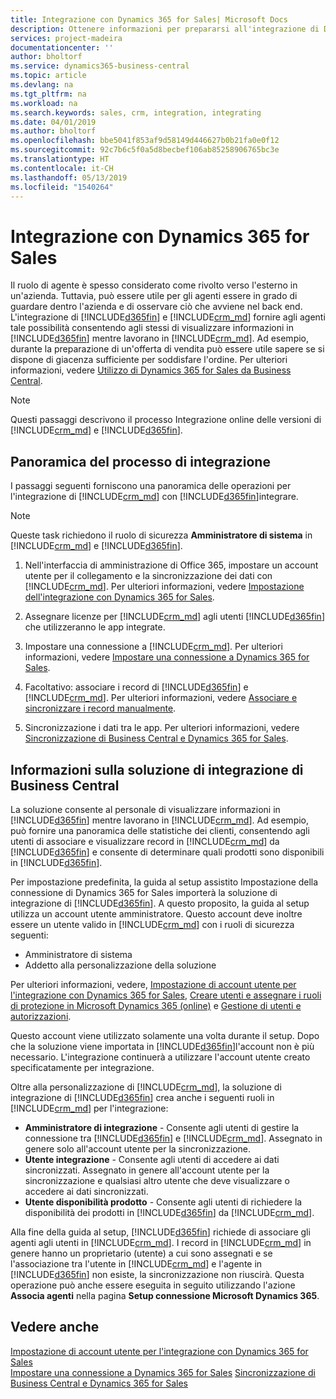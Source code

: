 ```yaml
---
title: Integrazione con Dynamics 365 for Sales| Microsoft Docs
description: Ottenere informazioni per prepararsi all'integrazione di Dynamics 365 Business Central con Dynamics 365 for Sales.
services: project-madeira
documentationcenter: ''
author: bholtorf
ms.service: dynamics365-business-central
ms.topic: article
ms.devlang: na
ms.tgt_pltfrm: na
ms.workload: na
ms.search.keywords: sales, crm, integration, integrating
ms.date: 04/01/2019
ms.author: bholtorf
ms.openlocfilehash: bbe5041f853af9d58149d446627b0b21fa0e0f12
ms.sourcegitcommit: 92c7b6c5f0a5d8becbef106ab85258906765bc3e
ms.translationtype: HT
ms.contentlocale: it-CH
ms.lasthandoff: 05/13/2019
ms.locfileid: "1540264"
---
```

# <a name="integrating-with-dynamics-365-for-sales"></a>Integrazione con Dynamics 365 for Sales
Il ruolo di agente è spesso considerato come rivolto verso l'esterno in un'azienda. Tuttavia, può essere utile per gli agenti essere in grado di guardare dentro l'azienda e di osservare ciò che avviene nel back end. L'integrazione di [!INCLUDE[d365fin](includes/d365fin_md.md)] e [!INCLUDE[crm_md](includes/crm_md.md)] fornire agli agenti tale possibilità consentendo agli stessi di visualizzare informazioni in [!INCLUDE[d365fin](includes/d365fin_md.md)] mentre lavorano in [!INCLUDE[crm_md](includes/crm_md.md)]. Ad esempio, durante la preparazione di un'offerta di vendita può essere utile sapere se si dispone di giacenza sufficiente per soddisfare l'ordine. Per ulteriori informazioni, vedere [Utilizzo di Dynamics 365 for Sales da Business Central](marketing-integrate-dynamicscrm.md).

> [!Note]
> Questi passaggi descrivono il processo Integrazione online delle versioni di [!INCLUDE[crm_md](includes/crm_md.md)] e [!INCLUDE[d365fin](includes/d365fin_md.md)].

<!--## Software Requirements
You must have an Office 365 subscription, and both [!INCLUDE[crm_md](includes/crm_md.md)] and [!INCLUDE[d365fin](includes/d365fin_md.md)] must be part of the same organization.  -->

## <a name="overview-of-the-integration-process"></a>Panoramica del processo di integrazione
I passaggi seguenti forniscono una panoramica delle operazioni per l'integrazione di [!INCLUDE[crm_md](includes/crm_md.md)] con [!INCLUDE[d365fin](includes/d365fin_md.md)]integrare.

> [!Note]  
> Queste task richiedono il ruolo di sicurezza **Amministratore di sistema** in [!INCLUDE[crm_md](includes/crm_md.md)] e [!INCLUDE[d365fin](includes/d365fin_md.md)].  

1. Nell'interfaccia di amministrazione di Office 365, impostare un account utente per il collegamento e la sincronizzazione dei dati con [!INCLUDE[crm_md](includes/crm_md.md)]. Per ulteriori informazioni, vedere [Impostazione dell'integrazione con Dynamics 365 for Sales](admin-setting-up-integration-with-dynamics-sales.md).

2. Assegnare licenze per [!INCLUDE[crm_md](includes/crm_md.md)] agli utenti [!INCLUDE[d365fin](includes/d365fin_md.md)] che utilizzeranno le app integrate.

3. Impostare una connessione a [!INCLUDE[crm_md](includes/crm_md.md)]. Per ulteriori informazioni, vedere [Impostare una connessione a Dynamics 365 for Sales](admin-how-to-set-up-a-dynamics-crm-connection.md).  

4. Facoltativo: associare i record di [!INCLUDE[d365fin](includes/d365fin_md.md)] e [!INCLUDE[crm_md](includes/crm_md.md)]. Per ulteriori informazioni, vedere [Associare e sincronizzare i record manualmente](admin-how-to-couple-and-synchronize-records-manually.md).

5. Sincronizzazione i dati tra le app. Per ulteriori informazioni, vedere [Sincronizzazione di Business Central e Dynamics 365 for Sales](admin-synchronizing-business-central-and-sales.md).  

## <a name="about-the-business-central-integration-solution"></a>Informazioni sulla soluzione di integrazione di Business Central
La soluzione consente al personale di visualizzare informazioni in [!INCLUDE[d365fin](includes/d365fin_md.md)] mentre lavorano in [!INCLUDE[crm_md](includes/crm_md.md)]. Ad esempio, può fornire una panoramica delle statistiche dei clienti, consentendo agli utenti di associare e visualizzare record in [!INCLUDE[crm_md](includes/crm_md.md)] da [!INCLUDE[d365fin](includes/d365fin_md.md)] e consente di determinare quali prodotti sono disponibili in [!INCLUDE[d365fin](includes/d365fin_md.md)].

Per impostazione predefinita, la guida al setup assistito Impostazione della connessione di Dynamics 365 for Sales importerà la soluzione di integrazione di [!INCLUDE[d365fin](includes/d365fin_md.md)]. A questo proposito, la guida al setup utilizza un account utente amministratore. Questo account deve inoltre essere un utente valido in [!INCLUDE[crm_md](includes/crm_md.md)] con i ruoli di sicurezza seguenti:

* Amministratore di sistema  
* Addetto alla personalizzazione della soluzione  

Per ulteriori informazioni, vedere, [Impostazione di account utente per l'integrazione con Dynamics 365 for Sales](admin-setting-up-integration-with-dynamics-sales.md), [Creare utenti e assegnare i ruoli di protezione in Microsoft Dynamics 365 (online)](/dynamics365/customer-engagement/admin/create-users-assign-online-security-roles.md) e [Gestione di utenti e autorizzazioni](ui-how-users-permissions.md).  

Questo account viene utilizzato solamente una volta durante il setup. Dopo che la soluzione viene importata in [!INCLUDE[d365fin](includes/d365fin_md.md)]l'account non è più necessario. L'integrazione continuerà a utilizzare l'account utente creato specificatamente per integrazione.

Oltre alla personalizzazione di [!INCLUDE[crm_md](includes/crm_md.md)], la soluzione di integrazione di [!INCLUDE[d365fin](includes/d365fin_md.md)] crea anche i seguenti ruoli in [!INCLUDE[crm_md](includes/crm_md.md)] per l'integrazione:

* **Amministratore di integrazione** - Consente agli utenti di gestire la connessione tra [!INCLUDE[d365fin](includes/d365fin_md.md)] e [!INCLUDE[crm_md](includes/crm_md.md)]. Assegnato in genere solo all'account utente per la sincronizzazione.  
* **Utente integrazione** - Consente agli utenti di accedere ai dati sincronizzati. Assegnato in genere all'account utente per la sincronizzazione e qualsiasi altro utente che deve visualizzare o accedere ai dati sincronizzati.
* **Utente disponibilità prodotto** - Consente agli utenti di richiedere la disponibilità dei prodotti in [!INCLUDE[d365fin](includes/d365fin_md.md)] da [!INCLUDE[crm_md](includes/crm_md.md)].

Alla fine della guida al setup, [!INCLUDE[d365fin](includes/d365fin_md.md)] richiede di associare gli agenti agli utenti in [!INCLUDE[crm_md](includes/crm_md.md)]. I record in [!INCLUDE[crm_md](includes/crm_md.md)] in genere hanno un proprietario (utente) a cui sono assegnati e se l'associazione tra l'utente in [!INCLUDE[crm_md](includes/crm_md.md)] e l'agente in [!INCLUDE[d365fin](includes/d365fin_md.md)] non esiste, la sincronizzazione non riuscirà. Questa operazione può anche essere eseguita in seguito utilizzando l'azione **Associa agenti** nella pagina **Setup connessione Microsoft Dynamics 365**.

## <a name="see-also"></a>Vedere anche  
[Impostazione di account utente per l'integrazione con Dynamics 365 for Sales](admin-setting-up-integration-with-dynamics-sales.md)  
[Impostare una connessione a Dynamics 365 for Sales](admin-how-to-set-up-a-dynamics-crm-connection.md)
[Sincronizzazione di Business Central e Dynamics 365 for Sales](admin-synchronizing-business-central-and-sales.md)
